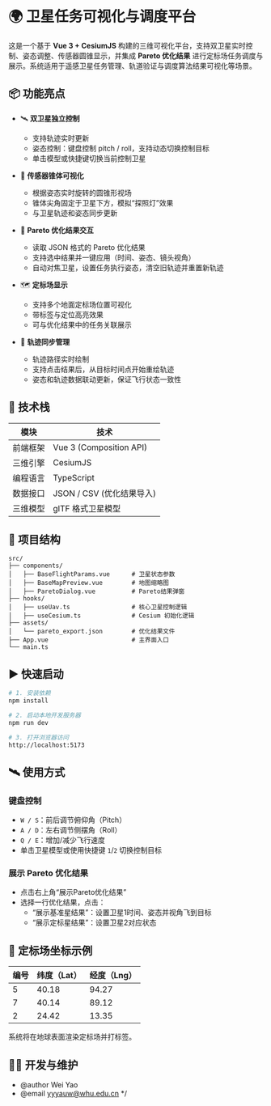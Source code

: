 
# 🌍 卫星任务可视化与调度平台

这是一个基于 **Vue 3 + CesiumJS** 构建的三维可视化平台，支持双卫星实时控制、姿态调整、传感器圆锥显示，并集成 **Pareto 优化结果** 进行定标场任务调度与展示。系统适用于遥感卫星任务管理、轨道验证与调度算法结果可视化等场景。

## 📦 功能亮点

- 🛰 **双卫星独立控制**
  - 支持轨迹实时更新
  - 姿态控制：键盘控制 pitch / roll，支持动态切换控制目标
  - 单击模型或快捷键切换当前控制卫星

- 🔭 **传感器锥体可视化**
  - 根据姿态实时旋转的圆锥形视场
  - 锥体尖角固定于卫星下方，模拟“探照灯”效果
  - 与卫星轨迹和姿态同步更新

- 📅 **Pareto 优化结果交互**
  - 读取 JSON 格式的 Pareto 优化结果
  - 支持选中结果并一键应用（时间、姿态、镜头视角）
  - 自动对焦卫星，设置任务执行姿态，清空旧轨迹并重置新轨迹

- 🗺 **定标场显示**
  - 支持多个地面定标场位置可视化
  - 带标签与定位高亮效果
  - 可与优化结果中的任务关联展示

- 🧭 **轨迹同步管理**
  - 轨迹路径实时绘制
  - 支持点击结果后，从目标时间点开始重绘轨迹
  - 姿态和轨迹数据联动更新，保证飞行状态一致性

## 🧰 技术栈

| 模块         | 技术                         |
|--------------|------------------------------|
| 前端框架     | Vue 3 (Composition API)     |
| 三维引擎     | CesiumJS                     |
| 编程语言     | TypeScript                   |
| 数据接口     | JSON / CSV (优化结果导入)   |
| 三维模型     | glTF 格式卫星模型           |

## 📁 项目结构

```
src/
├── components/
│   ├── BaseFlightParams.vue      # 卫星状态参数
│   ├── BaseMapPreview.vue        # 地图缩略图
│   ├── ParetoDialog.vue          # Pareto结果弹窗
├── hooks/
│   ├── useUav.ts                 # 核心卫星控制逻辑
│   ├── useCesium.ts              # Cesium 初始化逻辑
├── assets/
│   └── pareto_export.json        # 优化结果文件
├── App.vue                       # 主界面入口
└── main.ts
```

## ▶️ 快速启动

```bash
# 1. 安装依赖
npm install

# 2. 启动本地开发服务器
npm run dev

# 3. 打开浏览器访问
http://localhost:5173
```

## 🛰 使用方式

### 键盘控制

- `W / S`：前后调节俯仰角（Pitch）
- `A / D`：左右调节侧摆角（Roll）
- `Q / E`：增加/减少飞行速度
- 单击卫星模型或使用快捷键 `1`/`2` 切换控制目标

### 展示 Pareto 优化结果

- 点击右上角“展示Pareto优化结果”
- 选择一行优化结果，点击：
  - “展示基准星结果”：设置卫星1时间、姿态并视角飞到目标
  - “展示定标星结果”：设置卫星2对应状态

## 📍 定标场坐标示例

| 编号 | 纬度（Lat） | 经度（Lng） |
|------|-------------|-------------|
| 5    | 40.18       | 94.27       |
| 7    | 40.14       | 89.12       |
| 2    | 24.42       | 13.35       |

系统将在地球表面渲染定标场并打标签。


## 👨‍💻 开发与维护
 * @author Wei Yao
 * @email yyyauw@whu.edu.cn
*/

